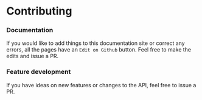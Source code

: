 # Contributing

### Documentation

If you would like to add things to this documentation site or correct any errors, all the pages have an `Edit on Github` button. Feel free to make the edits and issue a PR.

### Feature development

If you have ideas on new features or changes to the API, feel free to issue a PR.